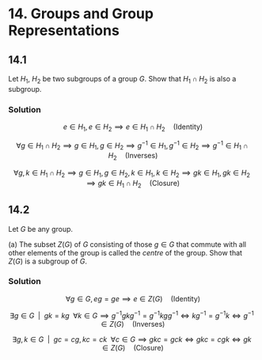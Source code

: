 # 14. Groups and Group Representations

## 14.1

Let $H_1$, $H_2$ be two subgroups of a group $G$. Show that $H_1 \cap H_2$ is also a subgroup.

### Solution

$$
    e \in H_1, e \in H_2 \implies e \in H_1 \cap H_2 \quad \text{(Identity)}
$$ 


$$
    \forall g \in H_1 \cap H_2 \implies g \in H_1, g \in H_2 \implies g^{-1} \in H_1, g^{-1} \in H_2 \implies g^{-1} \in H_1 \cap H_2 \quad \text{(Inverses)}
$$

$$
    \forall g, k \in H_1 \cap H_2 \implies g \in H_1, g \in H_2, k \in H_1, k \in H_2 \implies gk \in H_1, gk \in H_2 \implies gk \in H_1 \cap H_2 \quad \text{(Closure)}
$$

## 14.2
Let $G$ be any group.

(a) The subset $Z(G)$ of $G$ consisting of those $g \in G$ that commute with all other elements of the group is called the _centre_ of the group. Show that $Z(G)$ is a subgroup of $G$.

### Solution

$$
    \forall g \in G, eg = ge \implies e \in Z(G) \quad \text{(Identity)}
$$

$$
    \exists g \in G \enspace | \enspace gk = kg \enspace \forall k \in G \implies g^{-1}gkg^{-1} = g^{-1}kgg^{-1} \iff kg^{-1} = g^{-1}k \iff g^{-1} \in Z(G) \quad \text{(Inverses)}
$$

$$
    \exists g, k \in G \enspace | \enspace gc = cg, kc = ck \enspace \forall c \in G \implies gkc = gck \iff gkc = cgk \iff gk \in Z(G) \quad \text{(Closure)}
$$